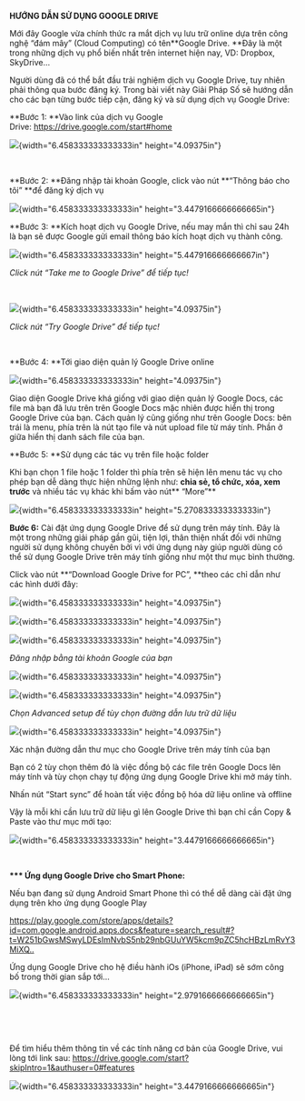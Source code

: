 **HƯỚNG DẪN SỬ DỤNG GOOGLE DRIVE**

Mới đây Google vừa chính thức ra mắt dịch vụ lưu trữ online dựa trên
công nghệ “đám mây” (Cloud Computing) có tên**Google Drive. **Đây là một
trong những dịch vụ phổ biến nhất trên internet hiện nay, VD: Dropbox,
SkyDrive…

Người dùng đã có thể bắt đầu trải nghiệm dịch vụ Google Drive, tuy nhiên
phải thông qua bước đăng ký. Trong bài viết này Giải Pháp Số sẽ hướng
dẫn cho các bạn từng bước tiếp cận, đăng ký và sử dụng dịch vụ Google
Drive:

**Bước 1: **Vào link của dịch vụ Google
Drive: <https://drive.google.com/start#home>

![](3.6.9-huong-dan-su-dung-pm-google-drive-media/media/image1.jpeg){width="6.458333333333333in"
height="4.09375in"}

 

**Bước 2: **Đăng nhập tài khoản Google, click vào nút **“Thông báo cho
tôi” **để đăng ký dịch vụ

![](3.6.9-huong-dan-su-dung-pm-google-drive-media/media/image2.jpeg){width="6.458333333333333in"
height="3.4479166666666665in"}

**Bước 3: **Kích hoạt dịch vụ Google Drive, nếu may mắn thì chỉ sau 24h
là bạn sẽ được Google gửi email thông báo kích hoạt dịch vụ thành công.

![](3.6.9-huong-dan-su-dung-pm-google-drive-media/media/image3.jpeg){width="6.458333333333333in"
height="5.447916666666667in"}

*Click nút “Take me to Google Drive” để tiếp tục!*

 

![](3.6.9-huong-dan-su-dung-pm-google-drive-media/media/image4.jpeg){width="6.458333333333333in"
height="4.09375in"}

*Click nút “Try Google Drive” để tiếp tục!*

 

**Bước 4: **Tới giao diện quản lý Google Drive online

![](3.6.9-huong-dan-su-dung-pm-google-drive-media/media/image5.jpeg){width="6.458333333333333in"
height="4.09375in"}

Giao diện Google Drive khá giống với giao diện quản lý Google Docs, các
file mà bạn đã lưu trên trên Google Docs mặc nhiên được hiển thị trong
Google Drive của bạn. Cách quản lý cũng giống như trên Google Docs: bên
trái là menu, phía trên là nút tạo file và nút upload file từ máy tính.
Phần ở giữa hiển thị danh sách file của bạn.

**Bước 5: **Sử dụng các tác vụ trên file hoặc folder

Khi bạn chọn 1 file hoặc 1 folder thì phía trên sẽ hiện lên menu tác vụ
cho phép bạn dễ dàng thực hiện những lệnh như: **chia sẻ, tổ chức, xóa,
xem trước** và nhiều tác vụ khác khi bấm vào nút** “More”**

![](3.6.9-huong-dan-su-dung-pm-google-drive-media/media/image6.jpeg){width="6.458333333333333in"
height="5.270833333333333in"}

**Bước 6:** Cài đặt ứng dụng Google Drive để sử dụng trên máy tính. Đây
là một trong những giải pháp gần gũi, tiện lợi, thân thiện nhất đối với
những người sử dụng không chuyên bởi vì với ứng dụng này giúp người dùng
có thể sử dụng Google Drive trên máy tính giống như một thư mục bình
thường.

Click vào nút **“Download Google Drive for PC”, **theo các chỉ dẫn như
các hình dưới đây:

![](3.6.9-huong-dan-su-dung-pm-google-drive-media/media/image7.jpeg){width="6.458333333333333in"
height="4.09375in"}

![](3.6.9-huong-dan-su-dung-pm-google-drive-media/media/image8.jpeg){width="6.458333333333333in"
height="4.09375in"}

![](3.6.9-huong-dan-su-dung-pm-google-drive-media/media/image9.jpeg){width="6.458333333333333in"
height="4.09375in"}

*Đăng nhập bằng tài khoản Google của bạn*

![](3.6.9-huong-dan-su-dung-pm-google-drive-media/media/image10.jpeg){width="6.458333333333333in"
height="4.09375in"}

![](3.6.9-huong-dan-su-dung-pm-google-drive-media/media/image11.jpeg){width="6.458333333333333in"
height="4.09375in"}

*Chọn Advanced setup để tùy chọn đường dẫn lưu trữ dữ liệu*

![](3.6.9-huong-dan-su-dung-pm-google-drive-media/media/image12.jpeg){width="6.458333333333333in"
height="4.09375in"}

Xác nhận đường dẫn thư mục cho Google Drive trên máy tính của bạn

Bạn có 2 tùy chọn thêm đó là việc đồng bộ các file trên Google Docs lên
máy tính và tùy chọn chạy tự động ứng dụng Google Drive khi mở máy tính.

Nhấn nút “Start sync” để hoàn tất việc đồng bộ hóa dữ liệu online và
offline

Vậy là mỗi khi cần lưu trữ dữ liệu gì lên Google Drive thì bạn chỉ cần
Copy & Paste vào thư mục mới tạo:

![](3.6.9-huong-dan-su-dung-pm-google-drive-media/media/image13.jpeg){width="6.458333333333333in"
height="3.4479166666666665in"}

 

**\*\*\* Ứng dụng Google Drive cho Smart Phone:**

Nếu bạn đang sử dụng Android Smart Phone thì có thể dễ dàng cài đặt ứng
dụng trên kho ứng dụng Google Play

<https://play.google.com/store/apps/details?id=com.google.android.apps.docs&feature=search_result#?t=W251bGwsMSwyLDEsImNvbS5nb29nbGUuYW5kcm9pZC5hcHBzLmRvY3MiXQ..>

Ứng dụng Google Drive cho hệ điều hành iOs (iPhone, iPad) sẽ sớm công bố
trong thời gian sắp tới…

![](3.6.9-huong-dan-su-dung-pm-google-drive-media/media/image14.jpeg){width="6.458333333333333in"
height="2.9791666666666665in"}

 

 

Để tìm hiểu thêm thông tin về các tính năng cơ bản của Google Drive, vui
lòng tới link
sau: <https://drive.google.com/start?skipIntro=1&authuser=0#features>

![](3.6.9-huong-dan-su-dung-pm-google-drive-media/media/image15.jpeg){width="6.458333333333333in"
height="3.4479166666666665in"}
